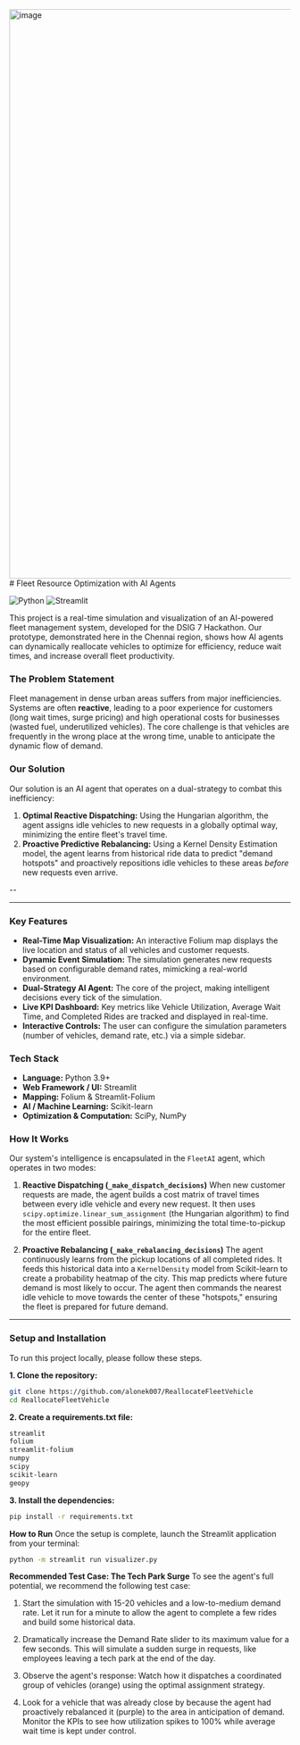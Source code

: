 <img width="1920" height="1020" alt="image" src="https://github.com/user-attachments/assets/f4a16b97-3394-4f2d-8490-adda28e4ecd4" />
# Fleet Resource Optimization with AI Agents

![Python](https://img.shields.io/badge/python-3.9+-blue.svg)
![Streamlit](https://img.shields.io/badge/Streamlit-1.25+-FF4B4B.svg)

This project is a real-time simulation and visualization of an AI-powered fleet management system, developed for the DSIG 7 Hackathon. Our prototype, demonstrated here in the Chennai region, shows how AI agents can dynamically reallocate vehicles to optimize for efficiency, reduce wait times, and increase overall fleet productivity.

### The Problem Statement

Fleet management in dense urban areas suffers from major inefficiencies. Systems are often **reactive**, leading to a poor experience for customers (long wait times, surge pricing) and high operational costs for businesses (wasted fuel, underutilized vehicles). The core challenge is that vehicles are frequently in the wrong place at the wrong time, unable to anticipate the dynamic flow of demand.

### Our Solution

Our solution is an AI agent that operates on a dual-strategy to combat this inefficiency:

1.  **Optimal Reactive Dispatching:** Using the Hungarian algorithm, the agent assigns idle vehicles to new requests in a globally optimal way, minimizing the entire fleet's travel time.
2.  **Proactive Predictive Rebalancing:** Using a Kernel Density Estimation model, the agent learns from historical ride data to predict "demand hotspots" and proactively repositions idle vehicles to these areas *before* new requests even arrive.

--


---

### Key Features

* **Real-Time Map Visualization:** An interactive Folium map displays the live location and status of all vehicles and customer requests.
* **Dynamic Event Simulation:** The simulation generates new requests based on configurable demand rates, mimicking a real-world environment.
* **Dual-Strategy AI Agent:** The core of the project, making intelligent decisions every tick of the simulation.
* **Live KPI Dashboard:** Key metrics like Vehicle Utilization, Average Wait Time, and Completed Rides are tracked and displayed in real-time.
* **Interactive Controls:** The user can configure the simulation parameters (number of vehicles, demand rate, etc.) via a simple sidebar.

### Tech Stack

* **Language:** Python 3.9+
* **Web Framework / UI:** Streamlit
* **Mapping:** Folium & Streamlit-Folium
* **AI / Machine Learning:** Scikit-learn
* **Optimization & Computation:** SciPy, NumPy

### How It Works

Our system's intelligence is encapsulated in the `FleetAI` agent, which operates in two modes:

1.  **Reactive Dispatching (`_make_dispatch_decisions`)**
    When new customer requests are made, the agent builds a cost matrix of travel times between every idle vehicle and every new request. It then uses `scipy.optimize.linear_sum_assignment` (the Hungarian algorithm) to find the most efficient possible pairings, minimizing the total time-to-pickup for the entire fleet.

2.  **Proactive Rebalancing (`_make_rebalancing_decisions`)**
    The agent continuously learns from the pickup locations of all completed rides. It feeds this historical data into a `KernelDensity` model from Scikit-learn to create a probability heatmap of the city. This map predicts where future demand is most likely to occur. The agent then commands the nearest idle vehicle to move towards the center of these "hotspots," ensuring the fleet is prepared for future demand.

---

### Setup and Installation

To run this project locally, please follow these steps.

**1. Clone the repository:**
```bash
git clone https://github.com/alonek007/ReallocateFleetVehicle
cd ReallocateFleetVehicle
```

**2. Create a requirements.txt file:**
```bash
streamlit
folium
streamlit-folium
numpy
scipy
scikit-learn
geopy
```

**3. Install the dependencies:**
```bash
pip install -r requirements.txt
```

**How to Run**
Once the setup is complete, launch the Streamlit application from your terminal:
```bash
python -m streamlit run visualizer.py
```

**Recommended Test Case: The Tech Park Surge**
To see the agent's full potential, we recommend the following test case:

1. Start the simulation with 15-20 vehicles and a low-to-medium demand rate.
Let it run for a minute to allow the agent to complete a few rides and build some historical data.

2. Dramatically increase the Demand Rate slider to its maximum value for a few seconds. This will simulate a sudden surge in requests, like employees leaving a tech park at the end of the day.

3. Observe the agent's response:
Watch how it dispatches a coordinated group of vehicles (orange) using the optimal assignment strategy.

4. Look for a vehicle that was already close by because the agent had proactively rebalanced it (purple) to the area in anticipation of demand.
Monitor the KPIs to see how utilization spikes to 100% while average wait time is kept under control.

